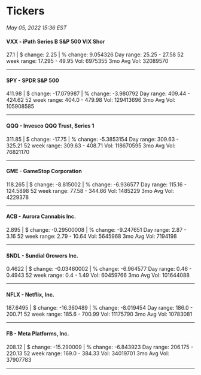 # Tickers
*May 05, 2022 15:36 EST*

#### VXX - iPath Series B S&P 500 VIX Shor
27.1 | $ change: 2.25 | % change: 9.054326
Day range: 25.25 - 27.58 52 week range: 17.295 - 49.95
Vol: 6975355 3mo Avg Vol: 32089570

---

#### SPY - SPDR S&P 500
411.98 | $ change: -17.079987 | % change: -3.980792
Day range: 409.44 - 424.62 52 week range: 404.0 - 479.98
Vol: 129413696 3mo Avg Vol: 105908585

---

#### QQQ - Invesco QQQ Trust, Series 1
311.85 | $ change: -17.75 | % change: -5.3853154
Day range: 309.63 - 325.21 52 week range: 309.63 - 408.71
Vol: 118670595 3mo Avg Vol: 76821170

---

#### GME - GameStop Corporation
118.265 | $ change: -8.815002 | % change: -6.936577
Day range: 115.16 - 124.5898 52 week range: 77.58 - 344.66
Vol: 1485229 3mo Avg Vol: 4229378

---

#### ACB - Aurora Cannabis Inc.
2.895 | $ change: -0.29500008 | % change: -9.247651
Day range: 2.87 - 3.16 52 week range: 2.79 - 10.64
Vol: 5645968 3mo Avg Vol: 7194198

---

#### SNDL - Sundial Growers Inc.
0.4622 | $ change: -0.03460002 | % change: -6.964577
Day range: 0.46 - 0.4943 52 week range: 0.4 - 1.49
Vol: 60459766 3mo Avg Vol: 101644088

---

#### NFLX - Netflix, Inc.
187.6495 | $ change: -16.360489 | % change: -8.019454
Day range: 186.0 - 200.71 52 week range: 185.6 - 700.99
Vol: 11175790 3mo Avg Vol: 10783081

---

#### FB - Meta Platforms, Inc.
208.12 | $ change: -15.290009 | % change: -6.843923
Day range: 206.175 - 220.13 52 week range: 169.0 - 384.33
Vol: 34019701 3mo Avg Vol: 37907783

---

